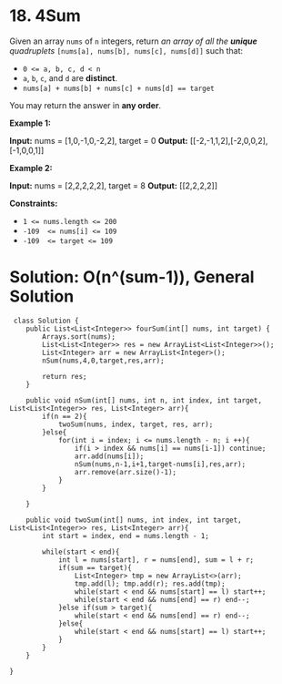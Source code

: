 # 18. 4Sum
Given an array  `nums`  of  `n`  integers, return  _an array of all the  **unique**  quadruplets_  `[nums[a], nums[b], nums[c], nums[d]]`  such that:

-   `0 <= a, b, c, d < n`
-   `a`,  `b`,  `c`, and  `d`  are  **distinct**.
-   `nums[a] + nums[b] + nums[c] + nums[d] == target`

You may return the answer in  **any order**.

**Example 1:**

**Input:** nums = [1,0,-1,0,-2,2], target = 0
**Output:** [[-2,-1,1,2],[-2,0,0,2],[-1,0,0,1]]

**Example 2:**

**Input:** nums = [2,2,2,2,2], target = 8
**Output:** [[2,2,2,2]]

**Constraints:**

-   `1 <= nums.length <= 200`
-   `-109  <= nums[i] <= 109`
-   `-109  <= target <= 109`
 
 # Solution: O(n^(sum-1)), General Solution 
```
 class Solution {
    public List<List<Integer>> fourSum(int[] nums, int target) {
        Arrays.sort(nums);
        List<List<Integer>> res = new ArrayList<List<Integer>>();
        List<Integer> arr = new ArrayList<Integer>();
        nSum(nums,4,0,target,res,arr);
        
        return res;
    }
    
    public void nSum(int[] nums, int n, int index, int target, List<List<Integer>> res, List<Integer> arr){
        if(n == 2){
            twoSum(nums, index, target, res, arr);
        }else{
            for(int i = index; i <= nums.length - n; i ++){
                if(i > index && nums[i] == nums[i-1]) continue;
                arr.add(nums[i]);
                nSum(nums,n-1,i+1,target-nums[i],res,arr);
                arr.remove(arr.size()-1);
            }
        }
        
    }
    
    public void twoSum(int[] nums, int index, int target, List<List<Integer>> res, List<Integer> arr){
        int start = index, end = nums.length - 1;
            
        while(start < end){
            int l = nums[start], r = nums[end], sum = l + r;
            if(sum == target){
                List<Integer> tmp = new ArrayList<>(arr);
                tmp.add(l); tmp.add(r); res.add(tmp);
                while(start < end && nums[start] == l) start++;
                while(start < end && nums[end] == r) end--;
            }else if(sum > target){
                while(start < end && nums[end] == r) end--;
            }else{
                while(start < end && nums[start] == l) start++;
            }
        }
    }
    
}
```
